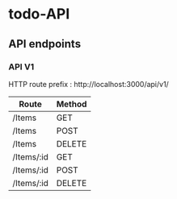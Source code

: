 # todo-API

## API endpoints

### API V1 
HTTP route prefix : http://localhost:3000/api/v1/

Route      | Method 
-----------|--------
/Items     | GET
/Items     | POST
/Items     | DELETE
/Items/:id | GET
/Items/:id | POST
/Items/:id | DELETE

